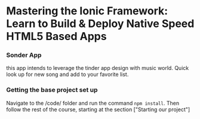 Mastering the Ionic Framework: Learn to Build & Deploy Native Speed HTML5 Based Apps
=======
### Sonder App
this app intends to leverage the tinder app design with music world. Quick look up for new song and add to your favorite list.

### Getting the base project set up
Navigate to the /code/ folder and run the command `npm install`. Then follow the rest of the course, starting at the section ["Starting our project"]

